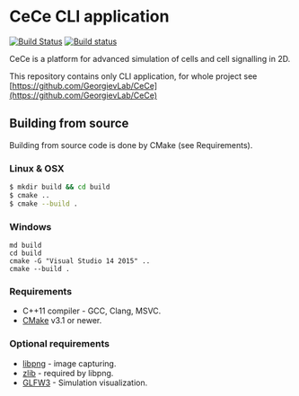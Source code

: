 
# CeCe CLI application

[![Build Status](https://travis-ci.org/GeorgievLab/CeCe-cli.svg?branch=master)](https://travis-ci.org/GeorgievLab/CeCe-cli)
[![Build status](https://ci.appveyor.com/api/projects/status/slowt8psw5qpgj3v/branch/master?svg=true)](https://ci.appveyor.com/project/NTSFka/cece-cli/branch/master)

CeCe is a platform for advanced simulation of cells and cell signalling in 2D.

This repository contains only CLI application, for whole project see [https://github.com/GeorgievLab/CeCe](https://github.com/GeorgievLab/CeCe)

## Building from source

Building from source code is done by CMake (see Requirements).

### Linux & OSX

```bash
$ mkdir build && cd build
$ cmake ..
$ cmake --build .
```

### Windows
```batch
md build
cd build
cmake -G "Visual Studio 14 2015" ..
cmake --build .
```

### Requirements

* C++11 compiler - GCC, Clang, MSVC.
* [CMake](https://cmake.org) v3.1 or newer.

### Optional requirements

* [libpng](http://libpng.org/pub/png/libpng.html) - image capturing.
* [zlib](http://zlib.net) - required by libpng.
* [GLFW3](http://www.glfw.org) - Simulation visualization.
